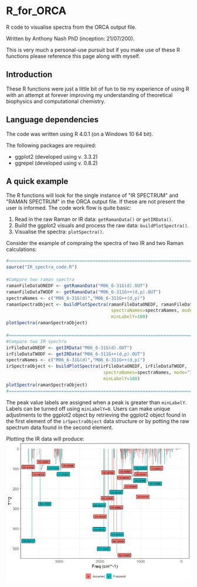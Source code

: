 # R_for_ORCA
R code to visualise spectra from the ORCA output file. 

Written by Anthony Nash PhD (inception: 21/07/200). 

This is very much a personal-use pursuit but if you make use of these R functions please reference this page along with myself. 

## Introduction
These R functions were just a little bit of fun to tie my experience of using R with an attempt at forever improving my understanding of theoretical biophysics and computational chemistry. 

## Language dependencies
The code was written using R 4.0.1 (on a Windows 10 64 bit).

The following packages are required:
  * ggplot2 (developed using v. 3.3.2)
  * ggrepel (developed using v. 0.8.2)

## A quick example
The R functions will look for the single instance of "IR SPECTRUM" and "RAMAN SPECTRUM" in the ORCA output file. If these are not present the user is informed. 
The code work flow is quite basic:
1. Read in the raw Raman or IR data: `getRamanData()` or `getIRData()`.
2. Build the ggplot2 visuals and process the raw data: `buildPlotSpectra()`.
3. Visualise the spectra: `plotSpectra()`.

Consider the example of compraing the spectra of two IR and two Raman calculations:

```r
#===============================================================================
source("IR_spectra_code.R")

#Compare two raman spectra
ramanFileDataONEDF <- getRamanData("M06_6-31G(d).OUT")
ramanFileDataTWODF <- getRamanData("M06_6-311G++(d,p).OUT") 
spectraNames <- c("M06_6-31G(d)","M06_6-311G++(d,p)")
ramanSpectraObject <- buildPlotSpectra(ramanFileDataONEDF, ramanFileDataTWODF,
                                        spectraNames=spectraNames, mode="RAMAN", 
                                        minLabelY=100)
plotSpectra(ramanSpectraObject)

#===============================================================================
#Compare two IR spectra
irFileDataONEDF <- getIRData("M06_6-31G(d).OUT")
irFileDataTWODF <- getIRData("M06_6-311G++(d,p).OUT") 
spectraNames <- c("M06_6-31G(d)","M06_6-311G++(d,p)")
irSpectraObject <- buildPlotSpectra(irFileDataONEDF, irFileDataTWODF,
                                     spectraNames=spectraNames, mode="IR", 
                                     minLabelY=100)
plotSpectra(ramanSpectraObject)
#===============================================================================
```
The peak value labels are assigned when a peak is greater than `minLabelY`. Labels can be turned off using `minLabelY=0`. Users can make unique adjustments to the ggplot2 object by retrieving the ggplot2 object found in the first element of the `irSpectraObject` data structure or by potting the raw spectrum data found in the second element.  

Plotting the IR data will produce:
![alt text](https://github.com/acnash/R_for_ORCA/blob/master/Two_IR.jpeg "2 IR spectra")
